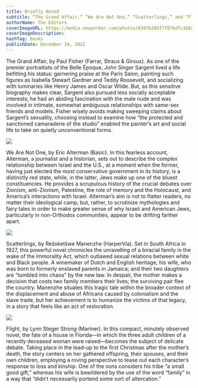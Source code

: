 ```yaml
---
title: Briefly Noted
subtitle: “The Grand Affair,” “We Are Not One,” “Scatterlings,” and “Flight.”
authorName: The Editors
coverImageURL: https://media.newyorker.com/photos/6397b205f7f876dfc16b579c/master/w_1600,c_limit/221226_r41615web.jpg
coverImageDescription:  
hashTag: Books
publishDate: December 19, 2022
---
```


The Grand Affair, by Paul Fisher (Farrar, Straus & Giroux). As one of the premier portraitists of the Belle Époque, John Singer Sargent lived a life befitting his status: garnering praise at the Paris Salon, painting such figures as Isabella Stewart Gardner and Teddy Roosevelt, and socializing with luminaries like Henry James and Oscar Wilde. But, as this sensitive biography makes clear, Sargent also pursued less socially acceptable interests; he had an abiding fascination with the male nude and was involved in intimate, somewhat ambiguous relationships with same-sex friends and models. Fisher wisely avoids making sweeping claims about Sargent’s sexuality, choosing instead to examine how “the protected and sanctioned camaraderie of the studio” enabled the painter’s art and social life to take on quietly unconventional forms.

![](https://media.newyorker.com/photos/6397b207c15e2521bb42b91b/master/w_1600,c_limit/221226_r41616web.jpg)

We Are Not One, by Eric Alterman (Basic). In this fearless account, Alterman, a journalist and a historian, sets out to describe the complex relationship between Israel and the U.S., at a moment when the former, having just elected the most conservative government in its history, is a distinctly red state, while, in the latter, Jews make up one of the bluest constituencies. He provides a scrupulous history of the crucial debates over Zionism, anti-Zionism, Palestine, the role of memory and the Holocaust, and America’s interactions with Israel. Alterman’s aim is not to flatter readers, no matter their ideological camp, but, rather, to scrutinize mythologies and fairy tales in order to make greater sense of why Israeli and American Jews, particularly in non-Orthodox communities, appear to be drifting farther apart.

![](https://media.newyorker.com/photos/6397b205c91dd81850793337/master/w_1600,c_limit/221226_r41617web.jpg)

Scatterlings, by Rešoketšwe Manenzhe (HarperVia). Set in South Africa in 1927, this powerful novel chronicles the unravelling of a biracial family in the wake of the Immorality Act, which outlawed sexual relations between white and Black people. A winemaker of Dutch and English heritage; his wife, who was born to formerly enslaved parents in Jamaica; and their two daughters are “tumbled into chaos” by the new law. In despair, the mother makes a decision that costs two family members their lives; the surviving pair flee the country. Manenzhe situates this tragic tale within the broader context of the displacement and abuse of Africans caused by colonialism and the slave trade, but her achievement is to humanize the victims of that legacy, in a story that feels like an act of restoration.

![](https://media.newyorker.com/photos/6397b205aa0ea2fe7e7ebbfc/master/w_1600,c_limit/221226_r41618web.jpg)

Flight, by Lynn Steger Strong (Mariner). In this compact, minutely observed novel, the fate of a house in Florida—in which the three adult children of a recently deceased woman were raised—becomes the subject of delicate debate. Taking place in the lead-up to the first Christmas after the mother’s death, the story centers on her gathered offspring, their spouses, and their own children, employing a roving perspective to tease out each character’s response to loss and kinship. One of the sons considers his tribe “a small good gift,” whereas his wife is bewildered by the use of the word “family” in a way that “didn’t necessarily portend some sort of altercation.”